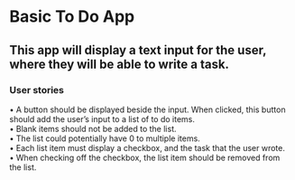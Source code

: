 # Basic To Do App

## This app will display a text input for the user, where they will be able to write a task.

### User stories
• A button should be displayed beside the input. When clicked, this button should add the user’s input to a list of to do items.   
• Blank items should not be added to the list.     
• The list could potentially have 0 to multiple items.     
• Each list item must display a checkbox, and the task that the user wrote.    
• When checking off the checkbox, the list item should be removed from the list.    


